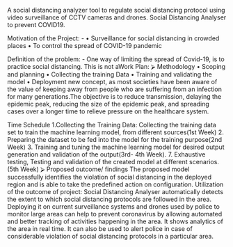 A social distancing analyzer tool to regulate social distancing protocol using video
surveillance of CCTV cameras and drones. Social Distancing Analyser to prevent COVID19.


Motivation of the Project: -
• Surveillance for social distancing in crowded places
• To control the spread of COVID-19 pandemic


Definition of the problem: -
One way of limiting the spread of Covid-19, is to practice social distancing. This is not aWork Plan:
⮚ Methodology
• Scoping and planning
• Collecting the training Data
• Training and validating the model
• Deployment
new concept, as most societies have been aware of the value of keeping away from people who
are suffering from an infection for many generations.The objective is to reduce transmission,
delaying the epidemic peak, reducing the size of the epidemic peak, and spreading cases over a
longer time to relieve pressure on the healthcare system.



Time Schedule
1.Collecting the Training Data:
Collecting the training data set to train the machine learning model, from different
sources(1st Week)
2. Preparing the dataset to be fed into the model for the training purpose(2nd Week)
3. Training and tuning the machine learning model for desired output generation and validation
of the output(3rd- 4th Week).
7. Exhaustive testing, Testing and validation of the created model at different scenarios. (5th
Week)
⮚ Proposed outcome/ findings
The proposed model successfully identifies the violation of social distancing in the
deployed region and is able to take the predefined action on configuration.
Utilization of the outcome of project:
Social Distancing Analyser automatically detects the extent to which social distancing
protocols are followed in the area. Deploying it on current surveillance systems and drones
used by police to monitor large areas can help to prevent coronavirus by allowing automated
and better tracking of activities happening in the area. It shows analytics of the area in real
time. It can also be used to alert police in case of considerable violation of social distancing
protocols in a particular area.



